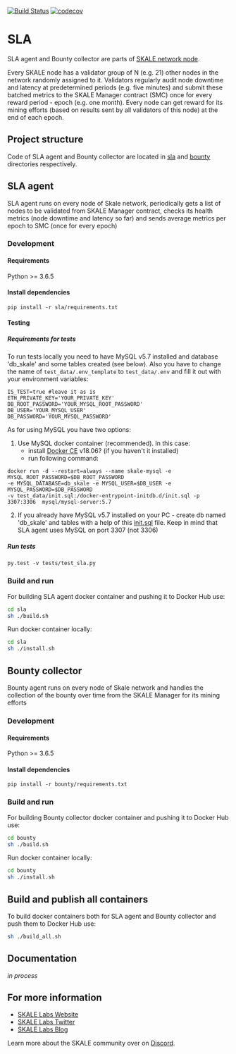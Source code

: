[![Build Status](https://travis-ci.com/skalenetwork/SLA.svg?token=5WWNQpSwuzBij2zT49wg&branch=develop)](https://travis-ci.com/skalenetwork/SLA)
[![codecov](https://codecov.io/gh/skalenetwork/SLA/branch/develop/graph/badge.svg?token=aPCwLvSCAi)](https://codecov.io/gh/skalenetwork/SLA)

# SLA
SLA agent and Bounty collector are parts of [SKALE network node](https://github.com/skalenetwork/skale-node). 
 
Every SKALE node has a validator group of N (e.g. 21) other nodes in the network randomly assigned to it. 
Validators regularly audit node downtime and latency at predetermined periods (e.g. five minutes) and submit these 
batched metrics to the SKALE Manager contract (SMC) once for every reward period - epoch (e.g. one month). Every node can
get reward for its mining efforts (based on results sent by all validators of this node) at the end of each epoch.

## Project structure
Code of SLA agent and Bounty collector are located in [sla](https://github.com/skalenetwork/SLA/tree/master/sla) and 
[bounty](https://github.com/skalenetwork/SLA/tree/master/bounty) directories respectively.  

## SLA agent
SLA agent runs on every node of Skale network, periodically gets a list of nodes to be validated from SKALE Manager
 contract, checks its health metrics (node downtime and latency so far) and sends average metrics per epoch to SMC 
 (once for every epoch)

### Development
#### Requirements
Python >= 3.6.5
#### Install dependencies
```
pip install -r sla/requirements.txt
```
#### Testing
##### Requirements for tests
To run tests locally you need to have MySQL v5.7 installed and database 'db_skale' and some tables created (see below). 
Also you have to change the name of `test_data/.env_template` to `test_data/.env` and fill it out with your environment variables:
```
IS_TEST=true #leave it as is
ETH_PRIVATE_KEY='YOUR_PRIVATE_KEY' 
DB_ROOT_PASSWORD='YOUR_MYSQL_ROOT_PASSWORD'
DB_USER='YOUR_MYSQL_USER'
DB_PASSWORD='YOUR_MYSQL_PASSWORD'
```

As for using MySQL you have two options:
1. Use MySQL docker container (recommended). In this case:
    - install [Docker CE](https://docs.docker.com/install/) v18.06? (if you haven't it installed)
    - run following command:
```
docker run -d --restart=always --name skale-mysql -e MYSQL_ROOT_PASSWORD=$DB_ROOT_PASSWORD 
-e MYSQL_DATABASE=db_skale -e MYSQL_USER=$DB_USER -e MYSQL_PASSWORD=$DB_PASSWORD 
-v test_data/init.sql:/docker-entrypoint-initdb.d/init.sql -p 3307:3306  mysql/mysql-server:5.7
```
2. If you already have MySQL v5.7 installed on your PC - create db named 'db_skale' and tables with a help of this 
[init.sql](https://github.com/skalenetwork/SLA/blob/develop/test_data/init.sql) file. Keep in mind that SLA agent uses 
MySQL on port 3307 (not 3306)
 
##### Run tests
```
py.test -v tests/test_sla.py
```
### Build and run
For building SLA agent docker container and pushing it to Docker Hub use:
```bash
cd sla
sh ./build.sh
```
Run docker container locally:
```bash
cd sla
sh ./install.sh
```

## Bounty collector
Bounty agent runs on every node of Skale network and handles the collection of the bounty over time from the SKALE 
Manager for its mining efforts

### Development
#### Requirements
Python >= 3.6.5
#### Install dependencies
```
pip install -r bounty/requirements.txt
```

### Build and run
For building Bounty collector docker container and pushing it to Docker Hub use:
```bash
cd bounty
sh ./build.sh
```
Run docker container locally:
```bash
cd bounty
sh ./install.sh
```
## Build and publish all containers
To build docker containers both for SLA agent and Bounty collector and push them to Docker Hub use:
```bash
sh ./build_all.sh
```

## Documentation

_in process_

## For more information
* [SKALE Labs Website](https://skalelabs.com)
* [SKALE Labs Twitter](https://twitter.com/skalelabs)
* [SKALE Labs Blog](https://medium.com/skale)

Learn more about the SKALE community over on [Discord](https://discord.gg/vvUtWJB).


